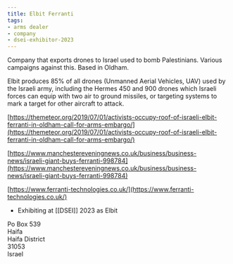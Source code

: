 ```yaml
---
title: Elbit Ferranti
tags:
- arms dealer
- company
- dsei-exhibitor-2023
---
```

Company that exports drones to Israel used to bomb Palestinians. Various campaigns against this. Based in Oldham.

  

Elbit produces 85% of all drones (Unmanned Aerial Vehicles, UAV) used by the Israeli army, including the Hermes 450 and 900 drones which Israeli forces can equip with two air to ground missiles, or targeting systems to mark a target for other aircraft to attack.

  

[https://themeteor.org/2019/07/01/activists-occupy-roof-of-israeli-elbit-ferranti-in-oldham-call-for-arms-embargo/](https://themeteor.org/2019/07/01/activists-occupy-roof-of-israeli-elbit-ferranti-in-oldham-call-for-arms-embargo/)

  

[https://www.manchestereveningnews.co.uk/business/business-news/israeli-giant-buys-ferranti-998784](https://www.manchestereveningnews.co.uk/business/business-news/israeli-giant-buys-ferranti-998784)

  

[https://www.ferranti-technologies.co.uk/](https://www.ferranti-technologies.co.uk/)

- Exhibiting at [[DSEI]] 2023 as Elbit

Po Box 539  
Haifa  
Haifa District  
31053  
Israel